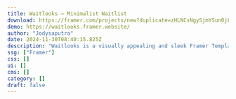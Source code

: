 ```yaml
---
title: Waitlooks — Minimalist Waitlist
download: https://framer.com/projects/new?duplicate=zHLNCsNgySjmYSun0jLd&via=jodysaputra&duplicateType=siteTemplate
demo: https://waitlooks.framer.website/
author: "Jodysaputra"
date: 2024-11-30T08:40:15.825Z
description: "Waitlooks is a visually appealing and sleek Framer Template tailored to expedite the process of establishing a Waitlist and generating leads. Its elegant and minimalist design!"
ssg: ["Framer"]
css: []
ui: []
cms: []
category: []
draft: false
---
```

